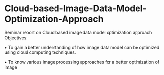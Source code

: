 # Cloud-based-Image-Data-Model-Optimization-Approach
Seminar report on Cloud based image data model optimization approach
Objectives:

• To gain a better understanding of how image data model can be optimized using
cloud computing techniques.

• To know various image processing approaches for a better optimization of
image
